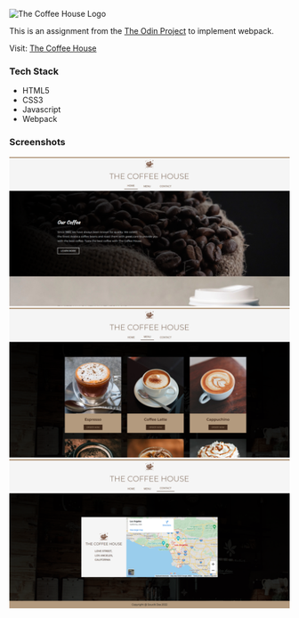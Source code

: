 ![The Coffee House Logo](./images/logo.png)

This is an assignment from the [The Odin Project](https://www.theodinproject.com/) to implement webpack.

Visit: [The Coffee House](https://whyucode.github.io/the-coffee-house/)

### Tech Stack

 - HTML5
 - CSS3
 - Javascript
 - Webpack


### Screenshots

![](./images/home.png "Homepage")
![](./images/menu.png "Menu")
![](./images/contact.png "Menu")